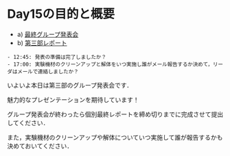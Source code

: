 # Day15の目的と概要

-   a) [最終グループ発表会](./last_presentation "最終グループ発表会")
-   b) [第三部レポート](../../report/report.html#id6 "第三部レポート")

```{admonition} 本日の進捗確認チェックリスト
- 12:45: 発表の準備は完了しましたか？
- 17:00: 実験機材のクリーンアップと解体をいつ実施し誰がメール報告するか決めて，リーダはメールで連絡しましたか？
```

いよいよ本日は第三部のグループ発表会です．

魅力的なプレゼンテーションを期待しています！

グループ発表会が終わったら個別最終レポートを締め切りまでに完成させて提出してください．

また，実験機材のクリーンアップや解体についていつ実施して誰が報告するかも決めておいてください．
